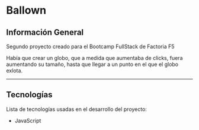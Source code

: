 #  Ballown


## Información General

Segundo proyecto creado para el Bootcamp FullStack de Factoria F5

Había que crear un globo, que a medida que aumentaba de clicks, fuera aumentando su tamaño, hasta que llegar a un punto en el que el globo exlota.
***
## Tecnologías
Lista de tecnologías usadas en el desarrollo del proyecto:
* JavaScript
